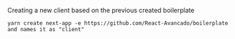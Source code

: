 Creating a new client based on the previous created boilerplate

    yarn create next-app -e https://github.com/React-Avancado/boilerplate and names it as "client"